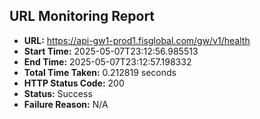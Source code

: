 ## URL Monitoring Report

- **URL:** https://api-gw1-prod1.fisglobal.com/gw/v1/health
- **Start Time:** 2025-05-07T23:12:56.985513
- **End Time:** 2025-05-07T23:12:57.198332
- **Total Time Taken:** 0.212819 seconds
- **HTTP Status Code:** 200
- **Status:** Success
- **Failure Reason:** N/A
